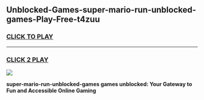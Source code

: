 
## Unblocked-Games-super-mario-run-unblocked-games-Play-Free-t4zuu
<h3>
<a href="https://premium76.site?title=super-mario-run-unblocked-games&ref=22A">CLICK TO PLAY</a></h3>
<hr>

<h3>
<a href="https://premium76.site?title=super-mario-run-unblocked-games&ref=22A">CLICK 2 PLAY</a>
  
</h3>

<a href="https://premium76.site?title=super-mario-run-unblocked-games&ref=22A"><img src="https://clearcache.store/games.png"></a>


**super-mario-run-unblocked-games games unblocked: Your Gateway to Fun and Accessible Online Gaming**
